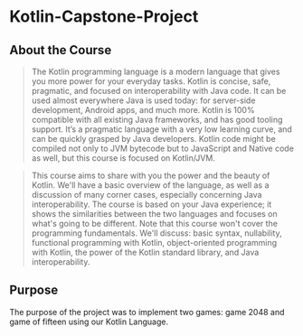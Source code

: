 # Kotlin-Capstone-Project

## About the Course
>The Kotlin programming language is a modern language that gives you more power for your everyday tasks. Kotlin is concise, safe, pragmatic, and focused on interoperability with Java code. It can be used almost everywhere Java is used today: for server-side development, Android apps, and much more. Kotlin is 100% compatible with all existing Java frameworks, and has good tooling support. It’s a pragmatic language with a very low learning curve, and can be quickly grasped by Java developers. Kotlin code might be compiled not only to JVM bytecode but to JavaScript and Native code as well, but this course is focused on Kotlin/JVM.

>This course aims to share with you the power and the beauty of Kotlin. We'll have a basic overview of the language, as well as a discussion of many corner cases, especially concerning Java interoperability. The course is based on your Java experience; it shows the similarities between the two languages and focuses on what's going to be different. 
Note that this course won't cover the programming fundamentals. We'll discuss: basic syntax, nullability, functional programming with Kotlin, object-oriented programming with Kotlin, the power of the Kotlin standard library, and Java interoperability.

## Purpose 

The purpose of the project was to implement two games: game 2048 and game of fifteen using our Kotlin Language.

